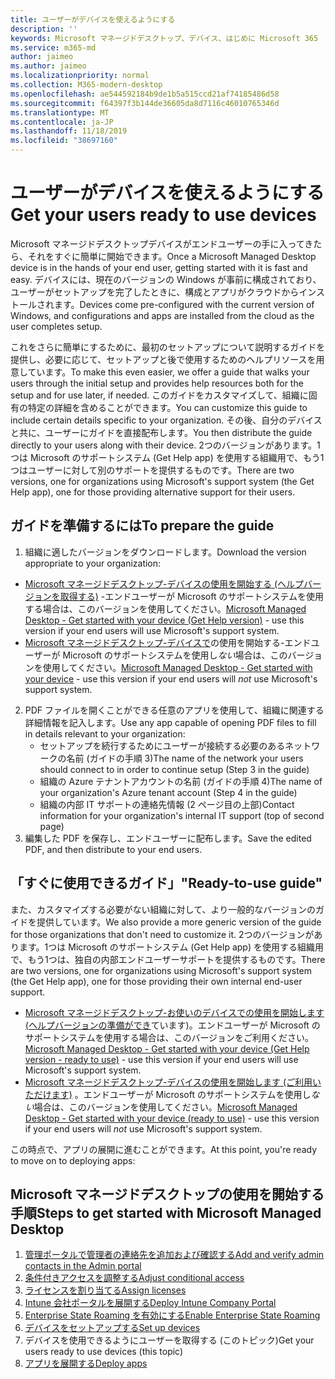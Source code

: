 ```yaml
---
title: ユーザーがデバイスを使えるようにする
description: ''
keywords: Microsoft マネージドデスクトップ、デバイス、はじめに Microsoft 365
ms.service: m365-md
author: jaimeo
ms.author: jaimeo
ms.localizationpriority: normal
ms.collection: M365-modern-desktop
ms.openlocfilehash: ae544592184b9de1b5a515ccd21af74185486d58
ms.sourcegitcommit: f64397f3b144de36605da8d7116c46010765346d
ms.translationtype: MT
ms.contentlocale: ja-JP
ms.lasthandoff: 11/18/2019
ms.locfileid: "38697160"
---
```

# <a name="get-your-users-ready-to-use-devices"></a><span data-ttu-id="5751d-103">ユーザーがデバイスを使えるようにする</span><span class="sxs-lookup"><span data-stu-id="5751d-103">Get your users ready to use devices</span></span>

<span data-ttu-id="5751d-104">Microsoft マネージドデスクトップデバイスがエンドユーザーの手に入ってきたら、それをすぐに簡単に開始できます。</span><span class="sxs-lookup"><span data-stu-id="5751d-104">Once a Microsoft Managed Desktop device is in the hands of your end user, getting started with it is fast and easy.</span></span> <span data-ttu-id="5751d-105">デバイスには、現在のバージョンの Windows が事前に構成されており、ユーザーがセットアップを完了したときに、構成とアプリがクラウドからインストールされます。</span><span class="sxs-lookup"><span data-stu-id="5751d-105">Devices come pre-configured with the current version of Windows, and configurations and apps are installed from the cloud as the user completes setup.</span></span> 
 
<span data-ttu-id="5751d-106">これをさらに簡単にするために、最初のセットアップについて説明するガイドを提供し、必要に応じて、セットアップと後で使用するためのヘルプリソースを用意しています。</span><span class="sxs-lookup"><span data-stu-id="5751d-106">To make this even easier, we offer a guide that walks your users through the initial setup and provides help resources both for the setup and for use later, if needed.</span></span> <span data-ttu-id="5751d-107">このガイドをカスタマイズして、組織に固有の特定の詳細を含めることができます。</span><span class="sxs-lookup"><span data-stu-id="5751d-107">You can customize this guide to include certain details specific to your organization.</span></span> <span data-ttu-id="5751d-108">その後、自分のデバイスと共に、ユーザーにガイドを直接配布します。</span><span class="sxs-lookup"><span data-stu-id="5751d-108">You then distribute the guide directly to your users along with their device.</span></span> <span data-ttu-id="5751d-109">2つのバージョンがあります。1つは Microsoft のサポートシステム (Get Help app) を使用する組織用で、もう1つはユーザーに対して別のサポートを提供するものです。</span><span class="sxs-lookup"><span data-stu-id="5751d-109">There are two versions, one for organizations using Microsoft's support system (the Get Help app), one for those providing alternative support for their users.</span></span>

## <a name="to-prepare-the-guide"></a><span data-ttu-id="5751d-110">ガイドを準備するには</span><span class="sxs-lookup"><span data-stu-id="5751d-110">To prepare the guide</span></span>

1. <span data-ttu-id="5751d-111">組織に適したバージョンをダウンロードします。</span><span class="sxs-lookup"><span data-stu-id="5751d-111">Download the version appropriate to your organization:</span></span>
- <span data-ttu-id="5751d-112">[Microsoft マネージドデスクトップ-デバイスの使用を開始する (ヘルプバージョンを取得する)](https://github.com/MicrosoftDocs/microsoft-365-docs/raw/public/microsoft-365/managed-desktop/get-started/downloads/microsoft-managed-desktop-user-guide-help-custom-v2.pdf) -エンドユーザーが Microsoft のサポートシステムを使用する場合は、このバージョンを使用してください。</span><span class="sxs-lookup"><span data-stu-id="5751d-112">[Microsoft Managed Desktop - Get started with your device (Get Help version)](https://github.com/MicrosoftDocs/microsoft-365-docs/raw/public/microsoft-365/managed-desktop/get-started/downloads/microsoft-managed-desktop-user-guide-help-custom-v2.pdf) - use this version if your end users will use Microsoft's support system.</span></span>
- <span data-ttu-id="5751d-113">[Microsoft マネージドデスクトップ-デバイスで](https://github.com/MicrosoftDocs/microsoft-365-docs/raw/public/microsoft-365/managed-desktop/get-started/downloads/microsoft-managed-desktop-user-guide-no-help-custom-v2.pdf)の使用を開始する-エンドユーザーが Microsoft のサポートシステムを使用し*ない*場合は、このバージョンを使用してください。</span><span class="sxs-lookup"><span data-stu-id="5751d-113">[Microsoft Managed Desktop - Get started with your device](https://github.com/MicrosoftDocs/microsoft-365-docs/raw/public/microsoft-365/managed-desktop/get-started/downloads/microsoft-managed-desktop-user-guide-no-help-custom-v2.pdf) - use this version if your end users will *not* use Microsoft's support system.</span></span>
2. <span data-ttu-id="5751d-114">PDF ファイルを開くことができる任意のアプリを使用して、組織に関連する詳細情報を記入します。</span><span class="sxs-lookup"><span data-stu-id="5751d-114">Use any app capable of opening PDF files to fill in details relevant to your organization:</span></span>
    - <span data-ttu-id="5751d-115">セットアップを続行するためにユーザーが接続する必要のあるネットワークの名前 (ガイドの手順 3)</span><span class="sxs-lookup"><span data-stu-id="5751d-115">The name of the network your users should connect to in order to continue setup (Step 3 in the guide)</span></span>
    - <span data-ttu-id="5751d-116">組織の Azure テナントアカウントの名前 (ガイドの手順 4)</span><span class="sxs-lookup"><span data-stu-id="5751d-116">The name of your organization's Azure tenant account (Step 4 in the guide)</span></span>
    - <span data-ttu-id="5751d-117">組織の内部 IT サポートの連絡先情報 (2 ページ目の上部)</span><span class="sxs-lookup"><span data-stu-id="5751d-117">Contact information for your organization's internal IT support (top of second page)</span></span>
3. <span data-ttu-id="5751d-118">編集した PDF を保存し、エンドユーザーに配布します。</span><span class="sxs-lookup"><span data-stu-id="5751d-118">Save the edited PDF, and then distribute to your end users.</span></span> 

## <a name="ready-to-use-guide"></a><span data-ttu-id="5751d-119">「すぐに使用できるガイド」</span><span class="sxs-lookup"><span data-stu-id="5751d-119">"Ready-to-use guide"</span></span>

<span data-ttu-id="5751d-120">また、カスタマイズする必要がない組織に対して、より一般的なバージョンのガイドを提供しています。</span><span class="sxs-lookup"><span data-stu-id="5751d-120">We also provide a more generic version of the guide for those organizations that don't need to customize it.</span></span> <span data-ttu-id="5751d-121">2つのバージョンがあります。1つは Microsoft のサポートシステム (Get Help app) を使用する組織用で、もう1つは、独自の内部エンドユーザーサポートを提供するものです。</span><span class="sxs-lookup"><span data-stu-id="5751d-121">There are two versions, one for organizations using Microsoft's support system (the Get Help app), one for those providing their own internal end-user support.</span></span>

- <span data-ttu-id="5751d-122">[Microsoft マネージドデスクトップ-お使いのデバイスでの使用を開始します (ヘルプバージョンの準備ができ](https://github.com/MicrosoftDocs/microsoft-365-docs/raw/public/microsoft-365/managed-desktop/get-started/downloads/microsoft-managed-desktop-user-guide-help-v2.pdf)ています)。エンドユーザーが Microsoft のサポートシステムを使用する場合は、このバージョンをご利用ください。</span><span class="sxs-lookup"><span data-stu-id="5751d-122">[Microsoft Managed Desktop - Get started with your device (Get Help version - ready to use)](https://github.com/MicrosoftDocs/microsoft-365-docs/raw/public/microsoft-365/managed-desktop/get-started/downloads/microsoft-managed-desktop-user-guide-help-v2.pdf) - use this version if your end users will use Microsoft's support system.</span></span>
- <span data-ttu-id="5751d-123">[Microsoft マネージドデスクトップ-デバイスの使用を開始します (ご利用いただけます)](https://github.com/MicrosoftDocs/microsoft-365-docs/raw/public/microsoft-365/managed-desktop/get-started/downloads/microsoft-managed-desktop-user-guide-no-help-v2.pdf) 。エンドユーザーが Microsoft のサポートシステムを使用し*ない*場合は、このバージョンを使用してください。</span><span class="sxs-lookup"><span data-stu-id="5751d-123">[Microsoft Managed Desktop - Get started with your device (ready to use)](https://github.com/MicrosoftDocs/microsoft-365-docs/raw/public/microsoft-365/managed-desktop/get-started/downloads/microsoft-managed-desktop-user-guide-no-help-v2.pdf) - use this version if your end users will *not* use Microsoft's support system.</span></span>

<span data-ttu-id="5751d-124">この時点で、アプリの展開に進むことができます。</span><span class="sxs-lookup"><span data-stu-id="5751d-124">At this point, you're ready to move on to deploying apps:</span></span>


## <a name="steps-to-get-started-with-microsoft-managed-desktop"></a><span data-ttu-id="5751d-125">Microsoft マネージドデスクトップの使用を開始する手順</span><span class="sxs-lookup"><span data-stu-id="5751d-125">Steps to get started with Microsoft Managed Desktop</span></span>

1. [<span data-ttu-id="5751d-126">管理ポータルで管理者の連絡先を追加および確認する</span><span class="sxs-lookup"><span data-stu-id="5751d-126">Add and verify admin contacts in the Admin portal</span></span>](add-admin-contacts.md)
2. [<span data-ttu-id="5751d-127">条件付きアクセスを調整する</span><span class="sxs-lookup"><span data-stu-id="5751d-127">Adjust conditional access</span></span>](conditional-access.md)
3. [<span data-ttu-id="5751d-128">ライセンスを割り当てる</span><span class="sxs-lookup"><span data-stu-id="5751d-128">Assign licenses</span></span>](assign-licenses.md)
4. [<span data-ttu-id="5751d-129">Intune 会社ポータルを展開する</span><span class="sxs-lookup"><span data-stu-id="5751d-129">Deploy Intune Company Portal</span></span>](company-portal.md)
5. [<span data-ttu-id="5751d-130">Enterprise State Roaming を有効にする</span><span class="sxs-lookup"><span data-stu-id="5751d-130">Enable Enterprise State Roaming</span></span>](enterprise-state-roaming.md)
6. [<span data-ttu-id="5751d-131">デバイスをセットアップする</span><span class="sxs-lookup"><span data-stu-id="5751d-131">Set up devices</span></span>](set-up-devices.md)
7. <span data-ttu-id="5751d-132">デバイスを使用できるようにユーザーを取得する (このトピック)</span><span class="sxs-lookup"><span data-stu-id="5751d-132">Get your users ready to use devices (this topic)</span></span>
8. [<span data-ttu-id="5751d-133">アプリを展開する</span><span class="sxs-lookup"><span data-stu-id="5751d-133">Deploy apps</span></span>](deploy-apps.md)
